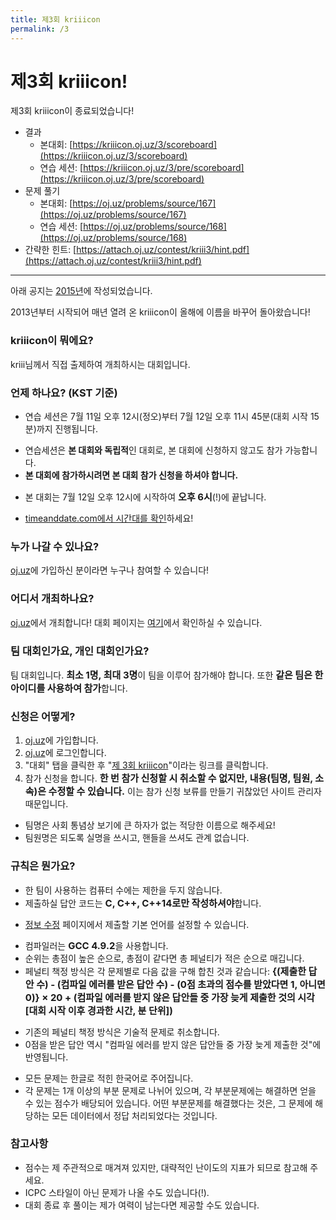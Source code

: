 ```yaml
---
title: 제3회 kriiicon
permalink: /3
---
```


<style type="text/css">
.important { font-size: 15px; font-weight: bold; }
</style>

<h1>제3회 kriiicon!</h1>

제3회 kriiicon이 종료되었습니다!

* 결과
  * 본대회: [https://kriiicon.oj.uz/3/scoreboard](https://kriiicon.oj.uz/3/scoreboard)
  * 연습 세션: [https://kriiicon.oj.uz/3/pre/scoreboard](https://kriiicon.oj.uz/3/pre/scoreboard)
* 문제 풀기
  * 본대회: [https://oj.uz/problems/source/167](https://oj.uz/problems/source/167)
  * 연습 세션: [https://oj.uz/problems/source/168](https://oj.uz/problems/source/168)
* 간략한 힌트: [https://attach.oj.uz/contest/kriii3/hint.pdf](https://attach.oj.uz/contest/kriii3/hint.pdf)

<hr>

아래 공지는 <u>2015년</u>에 작성되었습니다.

2013년부터 시작되어 매년 열려 온 kriiicon이 올해에 이름을 바꾸어 돌아왔습니다!

### kriiicon이 뭐에요?

kriii님께서 직접 출제하여 개최하시는 대회입니다.

### 언제 하나요? (KST 기준)

* 연습 세션은 7월 11일 오후 12시(정오)부터 7월 12일 오후 11시 45분(대회 시작 15분)까지 진행됩니다.
 - 연습세션은 **본 대회와 독립적**인 대회로, 본 대회에 신청하지 않고도 참가 가능합니다.
 - **본 대회에 참가하시려면 본 대회 참가 신청을 하셔야 합니다.**
* 본 대회는 7월 12일 오후 12시</span>에 시작하여 <span class="important">오후 6시</span>(!)에 끝납니다.
 - [timeanddate.com에서 시간대를 확인](http://www.timeanddate.com/worldclock/fixedtime.html?msg=3rd+kriiicon&iso=20150712T12&p1=235&ah=6)하세요!

### 누가 나갈 수 있나요?

[oj.uz](http://oj.uz)에 가입하신 분이라면 누구나 참여할 수 있습니다! 

### 어디서 개최하나요?

[oj.uz](http://oj.uz)에서 개최합니다! 대회 페이지는 [여기](http://oj.uz/contest/KRIII3)에서 확인하실 수 있습니다.

### 팀 대회인가요, 개인 대회인가요?

팀 대회입니다. <span class="important">최소 1명, 최대 3명</span>이 팀을 이루어 참가해야 합니다. 또한  <span class="important">같은 팀은 한 아이디를 사용하여 참가</span>합니다.

### 신청은 어떻게?

1. [oj.uz](http://oj.uz)에 가입합니다.
2. [oj.uz](http://oj.uz)에 로그인합니다.
3. "대회" 탭을 클릭한 후 "[제 3회 kriiicon](http://oj.uz/contest/KRIII3)"이라는 링크를 클릭합니다.
4. 참가 신청을 합니다. <span class="important">한 번 참가 신청할 시 취소할 수 없지만, 내용(팀명, 팀원, 소속)은 수정할 수 있습니다.</span> 이는 참가 신청 보류를 만들기 귀찮았던 사이트 관리자 때문입니다.
 - 팀명은 사회 통념상 보기에 큰 하자가 없는 적당한 이름으로 해주세요!
 - 팀원명은 되도록 실명을 쓰시고, 핸들을 쓰셔도 관계 없습니다.
 
### 규칙은 뭔가요?

* 한 팀이 사용하는 컴퓨터 수에는 제한을 두지 않습니다.
* 제출하실 답안 코드는 <span class="important">C, C++, C++14로만 작성하셔야</span>합니다. 
- [정보 수정](http://oj.uz/modify) 페이지에서 제출할 기본 언어를 설정할 수 있습니다.
* 컴파일러는 <span class="important">GCC 4.9.2</span>을 사용합니다.
* 순위는 총점이 높은 순으로, 총점이 같다면 총 페널티가 적은 순으로 매깁니다.
* 페널티 책정 방식은 각 문제별로 다음 값을 구해 합친 것과 같습니다: <span class="important">{(제출한 답안 수) - (컴파일 에러를 받은 답안 수) - (0점 초과의 점수를 받았다면 1, 아니면 0)} × 20 + (컴파일 에러를 받지 않은 답안들 중 가장 늦게 제출한 것의 시각[대회 시작 이후 경과한 시간, 분 단위])</span>
 - 기존의 페널티 책정 방식은 기술적 문제로 취소합니다.
 - 0점을 받은 답안 역시 "컴파일 에러를 받지 않은 답안들 중 가장 늦게 제출한 것"에 반영됩니다.
* 모든 문제는 한글로 적힌 한국어로 주어집니다.
* 각 문제는 1개 이상의 부분 문제로 나뉘어 있으며, 각 부분문제에는 해결하면 얻을 수 있는 점수가 배당되어 있습니다. 어떤 부분문제를 해결했다는 것은, 그 문제에 해당하는 모든 데이터에서 정답 처리되었다는 것입니다.

### 참고사항

* 점수는 제 주관적으로 매겨져 있지만, 대략적인 난이도의 지표가 되므로 참고해 주세요.
* ICPC 스타일이 아닌 문제가 나올 수도 있습니다(!).
* 대회 종료 후 풀이는 제가 여력이 남는다면 제공할 수도 있습니다.
